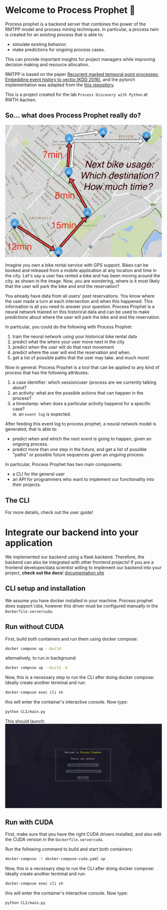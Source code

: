 # Welcome to Process Prophet :crystal_ball: 

Process prophet is a backend server that combines the power of the RMTPP model and process mining techniques.
In particular, a process twin is created for an existing process that is able to:

- simulate existing behavior.
- make predictions for ongoing process cases.

This can provide important insights for project managers while improving decision making and resource allocation.

RMTPP is based on the paper [Recurrent marked temporal point processes: Embedding event history to vector.(KDD 2016)](https://www.kdd.org/kdd2016/papers/files/rpp1081-duA.pdf), and the pytorch implementation was adapted from the [this repository](https://github.com/woshiyyya/ERPP-RMTPP.git).

This is a project created for the lab `Process Discovery with Python` at RWTH Aachen.

## So... what does Process Prophet really do? 

![bike](bike.png)

Imagine you own a bike rental service with GPS support. Bikes can be booked and released from a mobile application at any location and time in the city. Let's say a user has rented a bike and has been moving around the city, as shown in the image. Now, you are wondering, where is it most likely that the user will park the bike and end the reservation?

You already have data from all users' past reservations. You know where the user made a turn at each intersection and when this happened. This information is all you need to answer your question. Process Prophet is a neural network trained on this historical data and can be used to make predictions about where the user will park the bike and end the reservation.

In particular, you could do the following with Process Prophet: 

1. train the neural network using your historical bike rental data
2. predict what the where your user move next in the city
3. predict when the user will do that next movement
4. predict where the user will end the reservation and when. 
5. get a list of possible paths that the user may take. 
and much more!

Now in general: Process Prophet is a tool that can be applied to any kind of process that has the following attributes: 

1. a case identifier: which session/user /process are we currently talking about?
2. an activity: what are the possible actions that can happen in the process?
3. a timestamp: when does a particular activity happend for a specific case?  
ie. an `event log` is expected.

After feeding this event log to process prophet, a neural network model is generated, that is able to:

- predict when and which the next event is going to happen, given an ongoing process.
- predict more than one step in the future, and get a list of possible "paths" or possible future sequences given an ongoing process.

In particular, Process Prophet has two main components: 

- a CLI for the general user
- an API for programmers who want to implement our functionality into their projects.

## The CLI
For more details, check out the user guide!

# Integrate our backend into your application

We implemented our backend using a flask backend. Therefore, the backend can also be integrated with 
other frontend projects! If you are a frontend developer/data scientist willing to implement our backend
into your project, **check out the docs**!
[documentation site](https://benjaminoyarzun17.github.io/ProcessProphet/)


## CLI setup and installation

We assume you have docker installed in your machine. Process prophet does support `CUDA`, however this driver must
be configured manually in the `Dockerfile.servercuda`.

## Run without CUDA

First, build both containers and run them using docker compose:

```sh
docker compose up --build
```

alternatively, to run in background: 

```sh
docker compose up --build -d
```

Now, this is a necessary step to run the CLI after doing docker compose: Ideally create another terminal and run: 

```sh
docker-compose exec cli sh
```

this will enter the container's interactive console. Now type:

```sh
python CLI/main.py
```

This should launch:
![Welcome Screen](welcome_screen.png)

## Run with CUDA

First, make sure that you have the right CUDA drivers installed, and also edit the CUDA version in the `Dockerfile.servercuda`.

Run the following command to build and start both containers:

```sh
docker-compose -f docker-compose-cuda.yaml up
```

Now, this is a necessary step to run the CLI after doing docker compose: Ideally create another terminal and run: 

```sh
docker-compose exec cli sh
```

this will enter the container's interactive console. Now type:

```sh
python CLI/main.py
```
